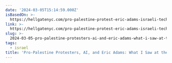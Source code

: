 ```yaml
---
date: '2024-03-05T15:14:59.000Z'
isBasedOn: >-
  https://hellgatenyc.com/pro-palestine-protest-eric-adams-israeli-tech-conference
link: >-
  https://hellgatenyc.com/pro-palestine-protest-eric-adams-israeli-tech-conference
slug: >-
  2024-03-05-pro-palestine-protesters-ai-and-eric-adams-what-i-saw-at-the-stand-with
tags:
  - israel
title: 'Pro-Palestine Protesters, AI, and Eric Adams: What I Saw at the ''Stand With'
---
```


